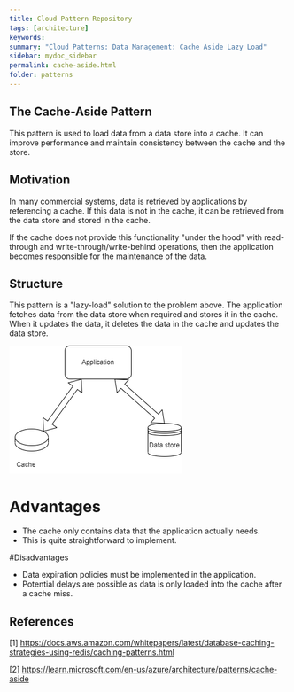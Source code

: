 ```yaml
---
title: Cloud Pattern Repository
tags: [architecture]
keywords:
summary: "Cloud Patterns: Data Management: Cache Aside Lazy Load"
sidebar: mydoc_sidebar
permalink: cache-aside.html
folder: patterns
---
```


## The Cache-Aside Pattern

This pattern is used to load data from a data store into a cache. It can improve performance and maintain consistency between the cache and the store.

## Motivation
In many commercial systems, data is retrieved by applications by referencing a cache. If this data is not in the cache, it can be retrieved from the data store and stored in the cache.

If the cache does not provide this functionality "under the hood" with read-through and write-through/write-behind operations, then the application becomes responsible for the maintenance of the data.

## Structure
This pattern is a "lazy-load" solution to the problem above. The application fetches data from the data store when required and stores it in the cache. When it updates the data, it deletes the data in the cache and updates the data store.

![cacheaside](images/cacheaside.png)

# Advantages
- The cache only contains data that the application actually needs.
- This is quite straightforward to implement.

#Disadvantages
- Data expiration policies must be implemented in the application.
- Potential delays are possible as data is only loaded into the cache after a cache miss.


## References
[1] https://docs.aws.amazon.com/whitepapers/latest/database-caching-strategies-using-redis/caching-patterns.html

[2] https://learn.microsoft.com/en-us/azure/architecture/patterns/cache-aside
